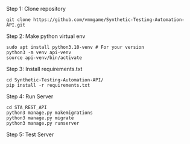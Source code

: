 Step 1: Clone repository
```
git clone https://github.com/vmmgame/Synthetic-Testing-Automation-API.git
```
Step 2: Make python virtual env
```
sudo apt install python3.10-venv # For your version
python3 -m venv api-venv
source api-venv/bin/activate
```
Step 3: Install requirements.txt
```
cd Synthetic-Testing-Automation-API/
pip install -r requirements.txt 
```
Step 4: Run Server
```
cd STA_REST_API
python3 manage.py makemigrations
python3 manage.py migrate
python3 manage.py runserver 
```
Step 5: Test Server
```

```
